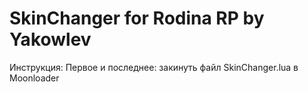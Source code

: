# SkinChanger for Rodina RP by Yakowlev

Инструкция:
Первое и последнее: закинуть файл SkinChanger.lua в Moonloader
